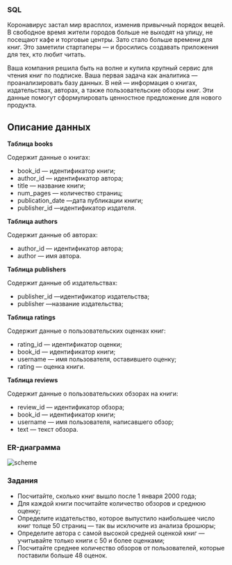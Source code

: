 ### SQL

Коронавирус застал мир врасплох, изменив привычный порядок вещей. В свободное время жители городов больше не выходят на улицу, не посещают кафе и торговые центры. Зато стало больше времени для книг. Это заметили стартаперы — и бросились создавать приложения для тех, кто любит читать.

Ваша компания решила быть на волне и купила крупный сервис для чтения книг по подписке. Ваша первая задача как аналитика — проанализировать базу данных. В ней — информация о книгах, издательствах, авторах, а также пользовательские обзоры книг. Эти данные помогут сформулировать ценностное предложение для нового продукта.

## Описание данных

**Таблица books**

Содержит данные о книгах:

- book_id — идентификатор книги;
- author_id — идентификатор автора;
- title — название книги;
- num_pages — количество страниц;
- publication_date —дата публикации книги;
- publisher_id —идентификатор издателя.

**Таблица authors**

Содержит данные об авторах:

- author_id — идентификатор автора;
- author — имя автора.

**Таблица publishers**

Содержит данные об издательствах:

- publisher_id —идентификатор издательства;
- publisher —название издательства;

**Таблица ratings**

Содержит данные о пользовательских оценках книг:

- rating_id — идентификатор оценки;
- book_id — идентификатор книги;
- username — имя пользователя, оставившего оценку;
- rating — оценка книги.

**Таблица reviews**

Содержит данные о пользовательских обзорах на книги:

- review_id — идентификатор обзора;
- book_id — идентификатор книги;
- username — имя пользователя, написавшего обзор;
- text — текст обзора.

### ER-диаграмма

![scheme](https://concrete-web-bad.notion.site/image/https%3A%2F%2Fs3-us-west-2.amazonaws.com%2Fsecure.notion-static.com%2F069818d1-0e5c-4d87-a461-0de584ab9c33%2FUntitled_(33).png?id=bd53c8db-b4fd-49eb-8cc9-572ebb3c9163&table=block&spaceId=9e4bd47b-c6e6-4ca3-bcee-279794b47315&width=1640&userId=&cache=v2)

### Задания

- Посчитайте, сколько книг вышло после 1 января 2000 года;
- Для каждой книги посчитайте количество обзоров и среднюю оценку;
- Определите издательство, которое выпустило наибольшее число книг толще 50 страниц — так вы исключите из анализа брошюры;
- Определите автора с самой высокой средней оценкой книг — учитывайте только книги с 50 и более оценками;
- Посчитайте среднее количество обзоров от пользователей, которые поставили больше 48 оценок.
